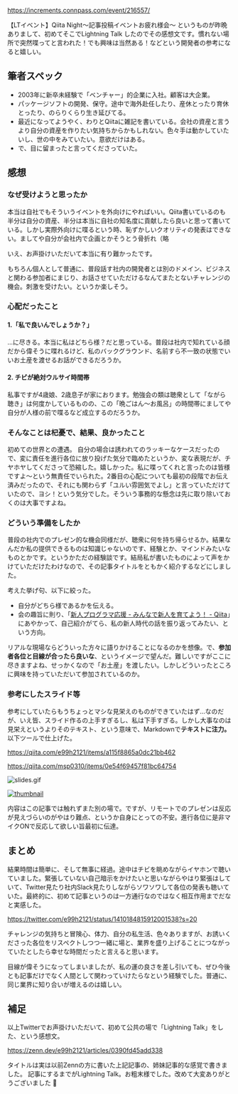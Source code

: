 https://increments.connpass.com/event/216557/

【LTイベント】Qiita Night〜記事投稿イベントお疲れ様会〜 というものが昨晩ありまして、初めてそこでLightning Talk したのでその感想文です。慣れない場所で突然喋ってと言われた！でも興味は当然ある！などという開発者の参考になると嬉しい。



## 筆者スペック

- 2003年に新卒未経験で「ベンチャー」的企業に入社。顧客は大企業。
- パッケージソフトの開発、保守。途中で海外赴任したり、産休とったり育休とったり、のらりくらり生き延びてる。
- 最近になってようやく、わりとQiitaに雑記を書いている。会社の資産と言うより自分の資産を作りたい気持ちからかもしれない。色々手は動かしていたいし、世の中をみていたい。意欲だけはある。
- で、目に留まったと言ってくださっていた。



## 感想

### なぜ受けようと思ったか

本当は自社でもそういうイベントを外向けにやればいい。Qiita書いているのも半分は自分の資産、半分は本当に自社の知名度に貢献したら良いと思って書いている。しかし実際外向けに喋るという時、恥ずかしいクオリティの発表はできない。ましてや自分が会社内で企画とかそうとう骨折れ（略

いえ、お声掛けいただいて本当に有り難かったです。

もちろん個人として普通に、普段話す社内の開発者とは別のドメイン、ビジネスと関わる参加者にまじり、お話させていただけるなんてまたとないチャレンジの機会。刺激を受けたい。というか楽しそう。

### 心配だったこと

#### 1.「私で良いんでしょうか？」

...に尽きる。本当に私はどちら様？だと思っている。普段は社内で知れている顔だから偉そうに喋れるけど、私のバックグラウンド、名前すら不一致の状態でいいお土産を渡せるお話ができるだろうか。

#### 2. チビが絶対ウルサイ時間帯

私事ですが4歳娘、2歳息子が家におります。勉強会の類は聴衆として「ながら聴き」は何度かしているものの、この「晩ごはん～お風呂」の時間帯にましてや自分が人様の前で喋るなど成立するのだろうか。

### そんなことは杞憂で、結果、良かったこと

初めての世界との遭遇。
自分の場合は誘われてのラッキーなケースだったので、変に責任を進行各位に放り投げた気分で臨めたというか、変な表現だが、チヤホヤしてくださって恐縮した。嬉しかった。私に喋ってくれと言ったのは皆様ですよ～という無責任でいられた。2番目の心配についても最初の段階でお伝え済みだったので、それにも関わらず「ユルい雰囲気でよし」と言っていただけていたので、ヨシ！という気分でした。そういう事務的な懸念は先に取り除いておくのは大事ですよね。


### どういう準備をしたか

普段の社内でのプレゼン的な機会同様だが、聴衆に何を持ち帰らせるか。結果なんだか私の提供できるものは知識じゃないのです、経験とか、マインドみたいなものとかです。というかただの経験談です。結局私が書いたものによって声をかけていただけたわけなので、その記事タイトルをともかく紹介するなどにしました。

考えた挙げ句、以下に絞った。

- 自分がどちら様であるかを伝える。
- 会の趣旨に則り、「[新人プログラマ応援 - みんなで新人を育てよう！ - Qiita](https://qiita.com/official-events/63aa63fd921659fb3b5d)」にあやかって、自己紹介がてら、私の新人時代の話を振り返ってみたい、という方向。

リアルな現場ならどういった方々に語りかけることになるのかを想像。で、**参加者各位と目線が合ったら良いな**、というイメージで望んだ。難しいですがここに尽きますよね、せっかくなので「お土産」を渡したい。しかしどういったところに興味を持っていただいて参加されているのか。


### 参考にしたスライド等

参考にしていたらもうちょっとマシな見栄えのものができていたはず...なのだが、いえ皆、スライド作るの上手すぎるし、私は下手すぎる。しかし大事なのは見栄えというよりそのテキスト、という意味で、Markdownで**テキストに注力。** 以下ツールで仕上げた。

https://qiita.com/e99h2121/items/a115f8865a0dc21bb462

https://qiita.com/msp0310/items/0e54f69457f81bc64754

![slides.gif](https://qiita-image-store.s3.ap-northeast-1.amazonaws.com/0/93824/8ccfb657-cf18-b52e-6c32-0c6a529563c9.gif)


[![thumbnail](https://files.speakerdeck.com/presentations/f31111d9e0e04f4aa6172c63ca57d104/slide_2.jpg?18439828?17290372&quot)](https://speakerdeck.com/e99h2121/watasigaxin-ren-datutakoro)

内容はこの記事では触れずまた別の場で。ですが、リモートでのプレゼンは反応が見えづらいのがやはり難点、というか自身にとっての不安。進行各位に是非マイクONで反応して欲しい旨最初に伝達。


## まとめ

結果時間は簡単に、そして無事に経過。途中はチビを眺めながらイヤホンで聴いていました。緊張していない自己暗示をかけたいと思いながらやはり緊張はしていて、Twitter見たり社内Slack見たりしながらソワソワして各位の発表も聴いていた。最終的に、初めて記事というのは一方通行なのではなく相互作用までだなと実感した。

https://twitter.com/e99h2121/status/1410184815912001538?s=20

チャレンジの気持ちと冒険心、体力、自分の私生活、色々ありますが、お誘いくださった各位をリスペクトしつつ一緒に場と、業界を盛り上げることにつながっていたとしたら幸せな時間だったと言えると思います。

目線が偉そうになってしまいましたが、私の運の良さを差し引いても、ぜひ今後とも記事だけでなく人間として関わっていけたらなという経験でした。普通に、同じ業界に知り合いが増えるのは嬉しい。

## 補足

以上Twitterでお声掛けいただいて、初めて公共の場で「Lightning Talk」をした、という感想文。

https://zenn.dev/e99h2121/articles/0390fd45add338

タイトルは実は以前Zennの方に書いた上記記事の、姉妹記事的な感覚で書きました。
記事にするまでがLightning Talk。お粗末様でした。改めて大変ありがとうございました :bow: 
